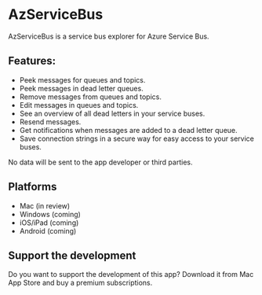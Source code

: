 # AzServiceBus

AzServiceBus is a service bus explorer for Azure Service Bus. 

## Features:
* Peek messages for queues and topics.
* Peek messages in dead letter queues.
* Remove messages from queues and topics.
* Edit messages in queues and topics.
* See an overview of all dead letters in your service buses.
* Resend messages.
* Get notifications when messages are added to a dead letter queue.
* Save connection strings in a secure way for easy access to your service buses.

No data will be sent to the app developer or third parties.

## Platforms
* Mac (in review)
* Windows (coming)
* iOS/iPad (coming)
* Android (coming)

## Support the development
Do you want to support the development of this app? Download it from Mac App Store and buy a premium subscriptions.



